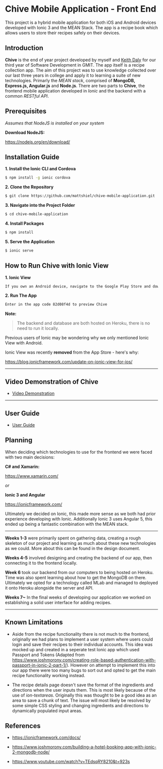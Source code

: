 # Chive Mobile Application - Front End

This project is a hybrid mobile application for both iOS and Android devices developed with Ionic 3 and the MEAN Stack. The app is a recipe book which allows users to store their recipes safely on their devices.

## Introduction
**Chive** is the end of year project developed by myself and [Keith Daly](https://github.com/dalykeith) for our third year of Software Development in GMIT. The app itself is a recipe collection app. The aim of this project was to use knowledge collected over our last three years in college and apply it to learning a suite of new technologies. Primarly the *MEAN stack*, comprised of **MongoDB, Express.js, Angular.js** and **Node.js**. There are two parts to **Chive**, the frontend mobile application developed in *Ionic* and the backend with a common *RESTful API*.


## Prerequisites 

*Assumes that NodeJS is installed on your system*

**Download NodeJS:**

https://nodejs.org/en/download/


## Installation Guide

**1. Install the Ionic CLI and Cordova**
```bash
$ npm install -g ionic cordova
```

**2. Clone the Repository**
```bash
$ git clone https://github.com/mattshiel/chive-mobile-application.git
```
**3. Navigate into the Project Folder**

```bash
$ cd chive-mobile-application
```

**4. Install Packages**

```bash
$ npm install
```

**5. Serve the Application**

```bash
$ ionic serve
```

## How to Run Chive with Ionic View

**1. Ionic View**
```bash
If you own an Android device, navigate to the Google Play Store and download the Ionic View app.
```

**2. Run The App**
```bash
Enter in the app code 82d08f4d to preview Chive
```


**Note:**
> The backend and database are both hosted on Heroku, there is no need to run it locally. 
  
Previous users of Ionic may be wondering why we only mentioned Ionic View with Android.

Ionic View was recently **removed** from the App Store - here's why:

https://blog.ionicframework.com/update-on-ionic-view-for-ios/

---


## Video Demonstration of Chive

* [Video Demonstration](https://youtu.be/BlfHFeUla3U)


---


## User Guide

* [User Guide](https://drive.google.com/open?id=1JmS99y8YvKyNVi0hMqiQ5ZiJ0Az5V-ge)


## Planning

When deciding which technologies to use for the frontend we were faced with two main decisions:


**C# and Xamarin:**

https://www.xamarin.com/

*or*

**Ionic 3 and Angular**

https://ionicframework.com/


Ultimately we decided on Ionic, this made more sense as we both had prior experience developing with Ionic. Additionally Ionic 3 uses Angular 5, this ended up being a fantastic combination with the MEAN stack.

---

**Weeks 1-3** were primarily spent on gathering data, creating a rough skeleton of our project and learning as much about these new technologies as we could. More about this can be found in the design document.


**Weeks 4-5** involved designing and creating the backend of our app, then connecting it to the frontend locally.


**Week 6** took our backend from our computers to being hosted on Heroku. Time was also spent learning about how to get the MongoDB on there. Ultimately we opted for a technology called MLab and managed to deployed it onto Heroku alongside the server and API.


**Weeks 7~** In the final weeks of developing our application we worked on establishing a solid user interface for adding recipes.

---


## Known Limitations

* Aside from the recipe functionality there is not much to the frontend, originally we had plans to implement a user system where users could login and save their recipes to their individual accounts. This idea was mocked up and created in a seperate test Ionic app which used Passport and Tokens (Adapted from https://www.joshmorony.com/creating-role-based-authentication-with-passport-in-ionic-2-part-1/). However on attempt to implement this into our app there were too many bugs to sort out and opted to get the main recipe functionality working instead.

* The recipe details page doesn't save the format of the ingredients and directions when the user inputs them. This is most likely because of the use of *ion-textareas*. Originally this was thought to be a good idea as an area to save a chunk of text. The issue will most likely be resolved by some simple CSS styling and changing ingredients and directions to dynamically populated input areas.


## References

- https://ionicframework.com/docs/

- https://www.joshmorony.com/building-a-hotel-booking-app-with-ionic-2-mongodb-node/

- https://www.youtube.com/watch?v=TEdsqRY8210&t=923s


